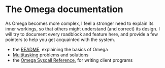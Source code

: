 The Omega documentation
=======================

As Omega becomes more complex, I feel a stronger need to explain its
inner workings, so that others might understand (and correct) its
design. I will try to document every roadblock and feature here, and
provide a few pointers to help you get acquainted with the system.

  * the [README], explaining the basics of Omega 
  * [Multitasking] problems and solutions
  * the [Omega Syscall Reference], for writing client programs

[README]: <README.html>
[Multitasking]: <multitasking.html>
[Omega Syscall Reference]: <syscalls.html>